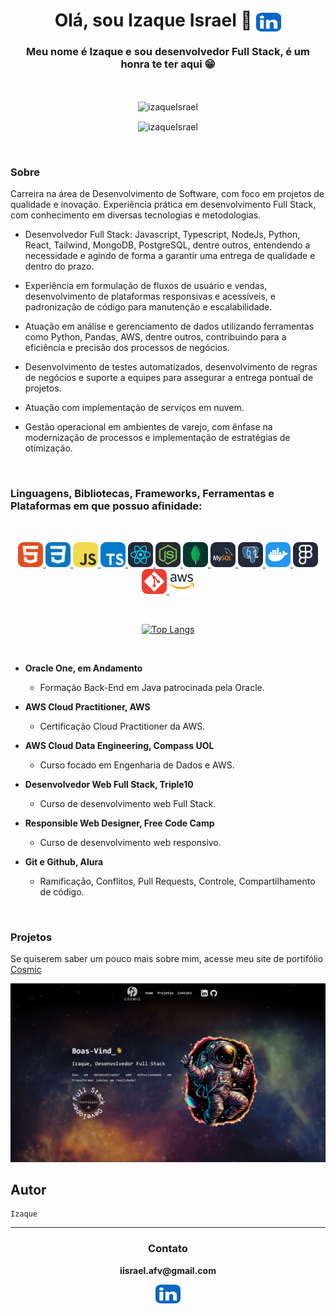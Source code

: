 <h1 align="center">Olá, sou Izaque Israel 👋 <a href="https://www.linkedin.com/in/izaque-israel/" target="blank"><img align="center" src="https://raw.githubusercontent.com/tandpfun/skill-icons/59059d9d1a2c092696dc66e00931cc1181a4ce1f/icons/LinkedIn.svg" alt="Izaque Israel" height="30" width="40" /></a></h1>
<h3 align="center">Meu nome é Izaque e sou desenvolvedor Full Stack, é um honra te ter aqui 😁</h2>

<br>

<div align="center">
    <p align="center">
        <img align="center" src="https://github-readme-streak-stats.herokuapp.com/?user=izaqueisrael&theme=dark" alt="izaqueIsrael" />
    </p>
    <p align="center">
        <img align="center" src="https://github-readme-stats.vercel.app/api?username=izaqueIsrael&show_icons=true&theme=dark#gh-dark-mode-only" alt="izaqueIsrael" />
    </p>
</div>
<br>

### Sobre

Carreira na área de Desenvolvimento de Software, com foco em projetos de qualidade e inovação. Experiência prática em desenvolvimento Full Stack, com conhecimento em diversas tecnologias e metodologias. 

- Desenvolvedor Full Stack: Javascript, Typescript, NodeJs, Python, React, Tailwind, MongoDB, PostgreSQL, dentre outros, entendendo a necessidade e agindo de forma a garantir uma entrega de qualidade e dentro do prazo. 

- Experiência em formulação de fluxos de usuário e vendas, desenvolvimento de plataformas responsivas e acessíveis, e padronização de código para manutenção e escalabilidade. 

- Atuação em análise e gerenciamento de dados utilizando ferramentas como Python, Pandas, AWS, dentre outros, contribuindo para a eficiência e precisão dos processos de negócios. 

- Desenvolvimento de testes automatizados, desenvolvimento de regras de negócios e suporte a equipes para assegurar a entrega pontual de projetos. 

- Atuação com implementação de serviços em nuvem. 

- Gestão operacional em ambientes de varejo, com ênfase na modernização de processos e implementação de estratégias de otimização.

<br>

### Linguagens, Bibliotecas, Frameworks, Ferramentas e Plataformas em que possuo afinidade:

<br>

<p align="center"> 
    
<a href="https://www.w3schools.com/css/" target="_blank">
    <img src="https://raw.githubusercontent.com/tandpfun/skill-icons/59059d9d1a2c092696dc66e00931cc1181a4ce1f/icons/HTML.svg" alt="css3" width="40" height="40"/> 
</a> 
    
<a href="https://www.w3.org/html/" target="_blank"> 
    <img src="https://raw.githubusercontent.com/tandpfun/skill-icons/59059d9d1a2c092696dc66e00931cc1181a4ce1f/icons/CSS.svg" alt="html5" width="40" height="40"/>
</a>
    
<a href="https://developer.mozilla.org/en-US/docs/Web/JavaScript" target="_blank"> 
    <img src="https://raw.githubusercontent.com/tandpfun/skill-icons/59059d9d1a2c092696dc66e00931cc1181a4ce1f/icons/JavaScript.svg" alt="javascript" width="40" height="40"/> 
</a>
    
<a href="https://www.typescriptlang.org/" target="_blank"> 
    <img src="https://raw.githubusercontent.com/tandpfun/skill-icons/59059d9d1a2c092696dc66e00931cc1181a4ce1f/icons/TypeScript.svg" alt="typescript" width="40" height="40"/>
</a>
    
<a href="https://reactjs.org/" target="_blank"> 
    <img src="https://raw.githubusercontent.com/tandpfun/skill-icons/59059d9d1a2c092696dc66e00931cc1181a4ce1f/icons/React-Dark.svg" alt="react" width="40" height="40"/> 
</a>
    
<a href="https://nodejs.org" target="_blank"> 
    <img src="https://raw.githubusercontent.com/tandpfun/skill-icons/59059d9d1a2c092696dc66e00931cc1181a4ce1f/icons/NodeJS-Dark.svg" alt="nodejs" width="40" height="40"/> 
</a>
    
<a href="https://www.mongodb.com/" target="_blank"> 
    <img src="https://raw.githubusercontent.com/tandpfun/skill-icons/59059d9d1a2c092696dc66e00931cc1181a4ce1f/icons/MongoDB.svg" alt="mongodb" width="40" height="40"/> 
</a>
    
<a href="https://raw.githubusercontent.com/tandpfun/skill-icons/59059d9d1a2c092696dc66e00931cc1181a4ce1f/icons/MySQL-Dark.svg" target="_blank"> 
    <img src="https://raw.githubusercontent.com/tandpfun/skill-icons/59059d9d1a2c092696dc66e00931cc1181a4ce1f/icons/MySQL-Dark.svg" alt="SQL" width="40" height="40"/> 
</a> 
    
<a href="https://www.postgresql.org/" target="_blank"> 
    <img src="https://raw.githubusercontent.com/tandpfun/skill-icons/59059d9d1a2c092696dc66e00931cc1181a4ce1f/icons/PostgreSQL-Dark.svg" alt="figma" width="40" height="40"/> 
</a>
    
<a href="https://www.docker.com/" target="_blank"> 
    <img src="https://raw.githubusercontent.com/tandpfun/skill-icons/59059d9d1a2c092696dc66e00931cc1181a4ce1f/icons/Docker.svg" alt="DOCKER" width="40" height="40"/> 
</a> 
    
<a href="https://www.figma.com/" target="_blank"> 
    <img src="https://raw.githubusercontent.com/tandpfun/skill-icons/59059d9d1a2c092696dc66e00931cc1181a4ce1f/icons/Figma-Dark.svg" alt="figma" width="40" height="40"/> 
</a>
    
<a href="https://git-scm.com/" target="_blank"> 
    <img src="https://raw.githubusercontent.com/tandpfun/skill-icons/59059d9d1a2c092696dc66e00931cc1181a4ce1f/icons/Git.svg" alt="git" width="40" height="40"/> 
</a> 
    
<a href="https://aws.amazon.com/pt/" target="_blank"> 
    <img src="https://github.com/devicons/devicon/blob/master/icons/amazonwebservices/amazonwebservices-original-wordmark.svg" width="40" height="40"/> 
</a>

</p>

<br>
<div align="center">
    <p align="center">
        
[![Top Langs](https://github-readme-stats.vercel.app/api/top-langs/?username=izaqueIsrael&layout=donut-vertical&theme=dark#gh-dark-mode-only)](https://github.com/anuraghazra/github-readme-stats)
        
</p>
</div>

<br>

- **Oracle One, em Andamento**
  - Formação Back-End em Java patrocinada pela Oracle.

- **AWS Cloud Practitioner, AWS**
  - Certificação Cloud Practitioner da AWS.

- **AWS Cloud Data Engineering, Compass UOL**
  - Curso focado em Engenharia de Dados e AWS.

- **Desenvolvedor Web Full Stack, Triple10**
  - Curso de desenvolvimento web Full Stack.

- **Responsible Web Designer, Free Code Camp**
  - Curso de desenvolvimento web responsivo.

- **Git e Github, Alura**
  - Ramificação, Conflitos, Pull Requests, Controle, Compartilhamento de código.

<br>

### Projetos

Se quiserem saber um pouco mais sobre mim, acesse meu site de portifólio [Cosmic](https://cosmic-tau.vercel.app/)

<p align="center">
  <img src="https://raw.githubusercontent.com/izaqueIsrael/images/main/cosmic.png" alt="Cosmic, portifólio do Izaque">
</p>

## Autor

    Izaque
    
<hr>
<h3 align="center">Contato</h2>

<p align="center" style="font-weight:bold"> iisrael.afv@gmail.com</p>

<p align="center">
    <a href="https://www.linkedin.com/in/izaque-israel/" target="blank">
        <img align="center" src="https://raw.githubusercontent.com/tandpfun/skill-icons/59059d9d1a2c092696dc66e00931cc1181a4ce1f/icons/LinkedIn.svg" alt="Izaque Israel" height="30" width="40" />
    </a>
</p>

<br>
<br>

